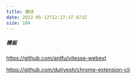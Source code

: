 ```yaml
---
title: 模块
date: 2022-05-12T12:27:37.873Z
size: 104
---
```

##### 模板

https://github.com/antfu/vitesse-webext

https://github.com/dutiyesh/chrome-extension-cli
